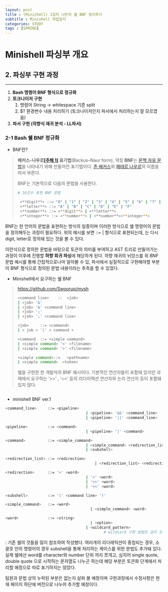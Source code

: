 ```yaml
---
layout: post
title : (Minishell) 1일차 나만의 쉘 BNF 정리하기 
subtitle : Minishell 작업일지
categories: STUDY
tags : [SPRING]
---
```


# Minishell 파싱부 개요

## 2. 파싱부 구현 과정

---

1. **Bash 명령어 BNF 형식으로 정규화**
2. **토크나이저 구현**
    1. 명령어 String → whitespace 기준 split
    2. $? 환경변수 내용 처리하기 (토크나이저인지 파서에서 처리하는지 잘 모르겠음)
3. **파서 구현 (햐향식 재귀 분석 - LL파서)**

### 2-1 Bash 쉘 BNF 정규화

- BNF란?

> **배커스-나우르[[주해 1]](https://ko.wikipedia.org/wiki/%EB%B0%B0%EC%BB%A4%EC%8A%A4-%EB%82%98%EC%9A%B0%EB%A5%B4_%ED%91%9C%EA%B8%B0%EB%B2%95#cite_note-1) 표기법**(Backus–Naur form), 약칭 **BNF**는 [문맥 자유 문법](https://ko.wikipedia.org/wiki/%EB%AC%B8%EB%A7%A5_%EC%9E%90%EC%9C%A0_%EB%AC%B8%EB%B2%95)을 나타내기 위해 만들어진 표기법이다. [존 배커스](https://ko.wikipedia.org/wiki/%EC%A1%B4_%EB%B0%B0%EC%BB%A4%EC%8A%A4)와 [페테르 나우르](https://ko.wikipedia.org/wiki/%ED%8E%98%ED%85%8C%EB%A5%B4_%EB%82%98%EC%9A%B0%EB%A5%B4)의 이름을 따서 부른다.
> 
> 
> BNF는 기본적으로 다음의 문법을 사용한다.
> 
> ```bash
> # 16진수 표현 BNF 문법 
> 
>  <**digit**> ::= "0" | "1" | "2" | "3" | "4" | "5" | "6" | "7" | "8" | "9"
>  <**letter**> ::= "A" | "B" | "C" | "D" | "E" | "F"
>  <**number**> ::= <**digit**> | <**letter**>
>  <**integer**> ::= <**number**> | <**number**><**integer**>
> ```
> 

BNF는 한 언어의 문법을 표현하는 방식의 일종이며 이러한 방식으로 쉘 명령어의 문법을 정의해두는 과정이 필요하다. 위의 예시를 보면 <integer> ::= <number> | <number><integer> 형식으로 표현되는데, <number>는 다시 digit, letter로 정의돼 있는 것을 볼 수 있다. 

이런식으로 정의한 문법을 바탕으로 토큰의 의미를  부여하고 AST 트리로 만들어가는 과정이 이후에 진행할 **하향 회귀 파싱**에 해당하게 된다. 하향 재귀의 뉘앙스를 위 BNF 문법 예시를 통해 간접적으로나마 알아볼 수 있, 파서에서 실질적으로 구현해야할 부분이 BNF 형식으로 정의된 문법 내용이라는 추측을 할 수 있었다.

- Minishell에서 요구하는 쉘 BNF

> https://github.com/Swoorup/mysh
> 
> 
> ```bash
> <command line>	::	<job>
> |	<job> '&'
> | <job> '&' <command line>
> |	<job> ';'
> |	<job> ';' <command line>
> 
> <job>		::=	<command>
> |	< job > '|' < command >
> 
> <command	::=	<simple command>
> |	<simple command> '<' <filename>
> |	<simple command> '>' <filename>
> 
> <simple command>::=	<pathname>
> |	<simple command>  <token>
> ```
> 
> 쉘을 구현한 한 개발자의 BNF 예시이다. 기본적인 연산자들이 포함돼 있지만 과제에서 요구하는 ‘>>’ , ‘<<’ 등의 리다이렉션 연산자와 논리 연산자 등이 포함돼 있지 않다.
> 

```bash

```

- minishell BNF ver.1

```bash
<command_line>     ::= <pipeline>
							   		| <pipeline> '&&' <command_line>
							  		| <pipeline> '||' <command_line>

<pipeline>         ::= <command>
								  	| <pipeline> '|' <command>

<command>          ::= <simple_command>
								  	| <simple_command> <redirection_list>
								  	| <subshell>

<redirection_list> ::= <redirection>
										| <redirection_list> <redirection>

<redirection>      ::= '>' <word>
								  	| '<' <word>
								  	| '>>' <word>
								  	| '<<' <word>

<subshell>         ::= '(' <command line> ')'

<simple_command>   ::= <word>
									  | <simple_command> <word>

<word>             ::= <string>
									  | <option>
						  			| <wildcard_pattern>
											# wildcard 구현 방법은 감이 오지 않는데 BNF 수정이 필요할 경우 수정 예정
```

: 기존 쉘의 것들을 많이 참조하여 작성했다. 여러개의 리다레익션이 중첩되는 경우, 소괄호 안의 명령어의 경우 subshell을 통해 처리하는 케이스를 위한 문법도 추가돼 있다. 실제 쉘에선 word를 character와 number 단위 까지 쪼개고, 심지어 single quote, double quote 으로 시작하는 문자열도 나누곤 하는데 해당 부분은 토큰화 단계에서 처리할 예정으로 따로 표기하지는 않았다. 

팀원과 문법 상의 누락된 부분은 없는지 살펴 볼 예정이며 구현과정에서 수정사항은 현재 페이지 하단에 버전으로 나누어 추가할 예정이다.